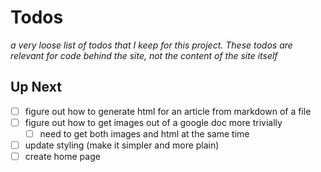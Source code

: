 # Todos

_a very loose list of todos that I keep for this project. These todos are relevant for code behind the site, not the content of the site itself_

## Up Next

- [ ] figure out how to generate html for an article from markdown of a file
- [ ] figure out how to get images out of a google doc more trivially
  - [ ] need to get both images and html at the same time
- [ ] update styling (make it simpler and more plain)
- [ ] create home page
